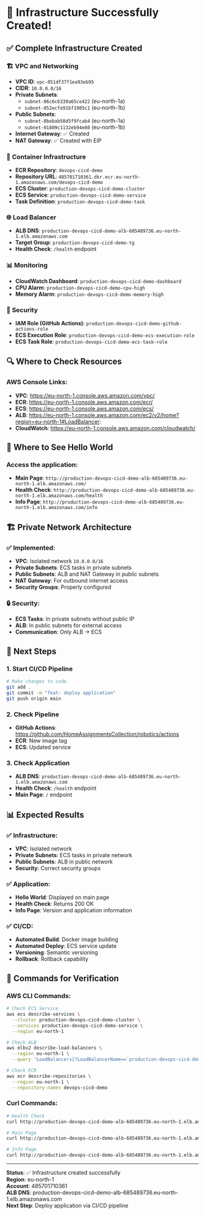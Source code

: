 # 🎉 Infrastructure Successfully Created!

## ✅ Complete Infrastructure Created

### 🏗️ **VPC and Networking**
- **VPC ID**: `vpc-051df37f1ea93eb95`
- **CIDR**: `10.0.0.0/16`
- **Private Subnets**: 
  - `subnet-06c6c6339a65ce422` (eu-north-1a)
  - `subnet-052ecfe91bf1905c1` (eu-north-1b)
- **Public Subnets**:
  - `subnet-0bebab58d5f9fcab4` (eu-north-1a)
  - `subnet-01809c1132eb94e80` (eu-north-1b)
- **Internet Gateway**: ✅ Created
- **NAT Gateway**: ✅ Created with EIP

### 🐳 **Container Infrastructure**
- **ECR Repository**: `devops-cicd-demo`
- **Repository URL**: `485701710361.dkr.ecr.eu-north-1.amazonaws.com/devops-cicd-demo`
- **ECS Cluster**: `production-devops-cicd-demo-cluster`
- **ECS Service**: `production-devops-cicd-demo-service`
- **Task Definition**: `production-devops-cicd-demo-task`

### 🌐 **Load Balancer**
- **ALB DNS**: `production-devops-cicd-demo-alb-685489736.eu-north-1.elb.amazonaws.com`
- **Target Group**: `production-devops-cicd-demo-tg`
- **Health Check**: `/health` endpoint

### 📊 **Monitoring**
- **CloudWatch Dashboard**: `production-devops-cicd-demo-dashboard`
- **CPU Alarm**: `production-devops-cicd-demo-cpu-high`
- **Memory Alarm**: `production-devops-cicd-demo-memory-high`

### 🔐 **Security**
- **IAM Role (GitHub Actions)**: `production-devops-cicd-demo-github-actions-role`
- **ECS Execution Role**: `production-devops-cicd-demo-ecs-execution-role`
- **ECS Task Role**: `production-devops-cicd-demo-ecs-task-role`

## 🔍 **Where to Check Resources**

### **AWS Console Links:**
- **VPC**: https://eu-north-1.console.aws.amazon.com/vpc/
- **ECR**: https://eu-north-1.console.aws.amazon.com/ecr/
- **ECS**: https://eu-north-1.console.aws.amazon.com/ecs/
- **ALB**: https://eu-north-1.console.aws.amazon.com/ec2/v2/home?region=eu-north-1#LoadBalancer:
- **CloudWatch**: https://eu-north-1.console.aws.amazon.com/cloudwatch/

## 🎯 **Where to See Hello World**

### **Access the application:**
- **Main Page**: `http://production-devops-cicd-demo-alb-685489736.eu-north-1.elb.amazonaws.com/`
- **Health Check**: `http://production-devops-cicd-demo-alb-685489736.eu-north-1.elb.amazonaws.com/health`
- **Info Page**: `http://production-devops-cicd-demo-alb-685489736.eu-north-1.elb.amazonaws.com/info`

## 🏗️ **Private Network Architecture**

### ✅ **Implemented:**
- **VPC**: Isolated network `10.0.0.0/16`
- **Private Subnets**: ECS tasks in private subnets
- **Public Subnets**: ALB and NAT Gateway in public subnets
- **NAT Gateway**: For outbound internet access
- **Security Groups**: Properly configured

### 🔒 **Security:**
- **ECS Tasks**: In private subnets without public IP
- **ALB**: In public subnets for external access
- **Communication**: Only ALB → ECS

## 🚀 **Next Steps**

### 1. **Start CI/CD Pipeline**
```bash
# Make changes to code
git add .
git commit -m "feat: deploy application"
git push origin main
```

### 2. **Check Pipeline**
- **GitHub Actions**: https://github.com/HomeAssignmentsCollection/robotics/actions
- **ECR**: New image tag
- **ECS**: Updated service

### 3. **Check Application**
- **ALB DNS**: `production-devops-cicd-demo-alb-685489736.eu-north-1.elb.amazonaws.com`
- **Health Check**: `/health` endpoint
- **Main Page**: `/` endpoint

## 📊 **Expected Results**

### ✅ **Infrastructure:**
- **VPC**: Isolated network
- **Private Subnets**: ECS tasks in private network
- **Public Subnets**: ALB in public network
- **Security**: Correct security groups

### ✅ **Application:**
- **Hello World**: Displayed on main page
- **Health Check**: Returns 200 OK
- **Info Page**: Version and application information

### ✅ **CI/CD:**
- **Automated Build**: Docker image building
- **Automated Deploy**: ECS service update
- **Versioning**: Semantic versioning
- **Rollback**: Rollback capability

## 🔧 **Commands for Verification**

### **AWS CLI Commands:**
```bash
# Check ECS Service
aws ecs describe-services \
  --cluster production-devops-cicd-demo-cluster \
  --services production-devops-cicd-demo-service \
  --region eu-north-1

# Check ALB
aws elbv2 describe-load-balancers \
  --region eu-north-1 \
  --query 'LoadBalancers[?LoadBalancerName==`production-devops-cicd-demo-alb`]'

# Check ECR
aws ecr describe-repositories \
  --region eu-north-1 \
  --repository-names devops-cicd-demo
```

### **Curl Commands:**
```bash
# Health Check
curl http://production-devops-cicd-demo-alb-685489736.eu-north-1.elb.amazonaws.com/health

# Main Page
curl http://production-devops-cicd-demo-alb-685489736.eu-north-1.elb.amazonaws.com/

# Info Page
curl http://production-devops-cicd-demo-alb-685489736.eu-north-1.elb.amazonaws.com/info
```

---

**Status**: ✅ Infrastructure created successfully  
**Region**: eu-north-1  
**Account**: 485701710361  
**ALB DNS**: production-devops-cicd-demo-alb-685489736.eu-north-1.elb.amazonaws.com  
**Next Step**: Deploy application via CI/CD pipeline 
